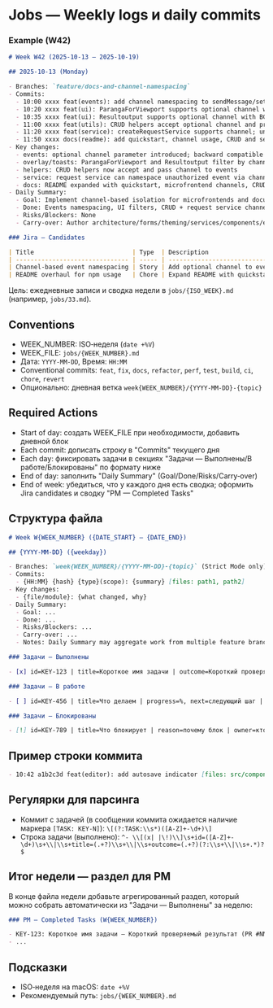 # Jobs — Weekly logs и daily commits

### Example (W42)

```markdown
# Week W42 (2025-10-13 — 2025-10-19)

## 2025-10-13 (Monday)

- Branches: `feature/docs-and-channel-namespacing`
- Commits:
  - 10:00 xxxx feat(events): add channel namespacing to sendMessage/setError/setSuccess [files: src/utils/sendMessage.ts]
  - 10:20 xxxx feat(ui): ParangaForViewport supports optional channel with BC [files: src/components/parangaForViewport/ParangaForViewport.tsx]
  - 10:35 xxxx feat(ui): Resultoutput supports optional channel with BC [files: src/components/resultoutput/Resultuotput.tsx]
  - 11:00 xxxx feat(utils): CRUD helpers accept optional channel and propagate [files: src/utils/createUpdateDeleteAnyEntity.ts]
  - 11:20 xxxx feat(service): createRequestService supports channel; unauthorized event namespaced [files: src/services/createRequestService.ts]
  - 11:50 xxxx docs(readme): add quickstart, channel usage, CRUD and service docs [files: README.md]
- Key changes:
  - events: optional channel parameter introduced; backward compatible behavior retained
  - overlay/toasts: ParangaForViewport and Resultoutput filter by channel when provided
  - helpers: CRUD helpers now accept and pass channel to events
  - service: request service can namespace unauthorized event via channel
  - docs: README expanded with quickstart, microfrontend channels, CRUD, request service, API summary
- Daily Summary:
  - Goal: Implement channel-based isolation for microfrontends and document usage
  - Done: Events namespacing, UI filters, CRUD + request service channel plumbing, README overhaul
  - Risks/Blockers: None
  - Carry-over: Author architecture/forms/theming/services/components/events docs in docs/app

### Jira — Candidates

| Title                           | Type  | Description                                  | Acceptance Criteria                                                                                                    | Priority | Est. |
| ------------------------------- | ----- | -------------------------------------------- | ---------------------------------------------------------------------------------------------------------------------- | -------- | ---- |
| Channel-based event namespacing | Story | Add optional channel to events and consumers | - [ ] Paranga/Resultoutput filter by channel<br>- [ ] CRUD + request service pass channel<br>- [ ] Backward compatible | High     | S    |
| README overhaul for npm usage   | Chore | Expand README with quickstart, channels, API | - [ ] Install/peers<br>- [ ] Quickstart form<br>- [ ] Channel docs                                                     | Med      | S    |
```

Цель: ежедневные записи и сводка недели в `jobs/{ISO_WEEK}.md` (например, `jobs/33.md`).

## Conventions

- WEEK_NUMBER: ISO‑неделя (`date +%V`)
- WEEK_FILE: `jobs/{WEEK_NUMBER}.md`
- Дата: `YYYY-MM-DD`, Время: `HH:MM`
- Conventional commits: `feat`, `fix`, `docs`, `refactor`, `perf`, `test`, `build`, `ci`, `chore`, `revert`
- Опционально: дневная ветка `week{WEEK_NUMBER}/{YYYY-MM-DD}-{topic}`

## Required Actions

- Start of day: создать WEEK_FILE при необходимости, добавить дневной блок
- Each commit: дописать строку в "Commits" текущего дня
- Each day: фиксировать задачи в секциях "Задачи — Выполнены/В работе/Блокированы" по формату ниже
- End of day: заполнить "Daily Summary" (Goal/Done/Risks/Carry‑over)
- End of week: убедиться, что у каждого дня есть сводка; оформить Jira candidates и сводку "PM — Completed Tasks"

## Структура файла

```markdown
# Week W{WEEK_NUMBER} ({DATE_START} — {DATE_END})

## {YYYY-MM-DD} ({weekday})

- Branches: `week{WEEK_NUMBER}/{YYYY-MM-DD}-{topic}` (Strict Mode only), ...
- Commits:
  - {HH:MM} {hash} {type}(scope): {summary} [files: path1, path2]
- Key changes:
  - {file/module}: {what changed, why}
- Daily Summary:
  - Goal: ...
  - Done: ...
  - Risks/Blockers: ...
  - Carry-over: ...
  - Notes: Daily Summary may aggregate work from multiple feature branches on the same day

### Задачи — Выполнены

- [x] id=KEY-123 | title=Короткое имя задачи | outcome=Короткий проверяемый результат | pr=#NN | commits=hash1,hash2 | files=path1,path2 | scope=module

### Задачи — В работе

- [ ] id=KEY-456 | title=Что делаем | progress=%, next=следующий шаг | scope=module

### Задачи — Блокированы

- [!] id=KEY-789 | title=Что блокирует | reason=почему блок | owner=кто разблокирует
```

## Пример строки коммита

```markdown
- 10:42 a1b2c3d feat(editor): add autosave indicator [files: src/components/AutosaveIndicator/AutosaveIndicator.tsx]
```

## Регулярки для парсинга

- Коммит с задачей (в сообщении коммита ожидается наличие маркера `[TASK: KEY-N]`): `\[(?:TASK:\\s*)([A-Z]+-\d+)\]`
- Строка задачи (выполнено): `^- \\[(x| |\!)\\]\s+id=([A-Z]+-\d+)\s+\\|\\s+title=(.+?)\\s+\\|\\s+outcome=(.+?)(?:\\s+\\|\\s+.*)?$`

## Итог недели — раздел для PM

В конце файла недели добавьте агрегированный раздел, который можно собрать автоматически из "Задачи — Выполнены" за неделю:

```markdown
### PM — Completed Tasks (W{WEEK_NUMBER})

- KEY-123: Короткое имя задачи — Короткий проверяемый результат (PR #NN)
- ...
```

## Подсказки

- ISO‑неделя на macOS: `date +%V`
- Рекомендуемый путь: `jobs/{WEEK_NUMBER}.md`
